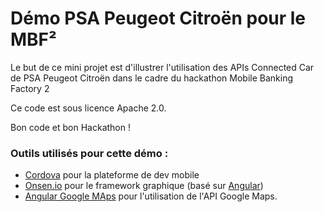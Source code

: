 # Démo PSA Peugeot Citroën pour le MBF²

Le but de ce mini projet est d'illustrer l'utilisation des APIs Connected Car de PSA Peugeot Citroën dans le cadre du hackathon Mobile Banking Factory 2

Ce code est sous licence Apache 2.0.

Bon code et bon Hackathon !


### Outils utilisés pour cette démo :

 * [Cordova](https://cordova.apache.org/) pour la plateforme de dev mobile
 * [Onsen.io](http://onsen.io/) pour le framework graphique (basé sur [Angular](https://angularjs.org/))
 * [Angular Google MAps](http://angular-ui.github.io/angular-google-maps/#!/) pour l'utilisation de l'API Google Maps.